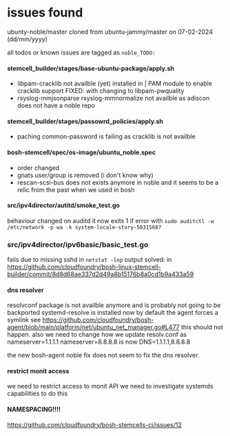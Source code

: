 # issues found
ubunty-noble/master cloned from ubuntu-jammy/master on 07-02-2024 (dd/mm/yyyy)

all todos or known issues are tagged as `noble_TODO:`

#### stemcell_builder/stages/base-ubuntu-package/apply.sh
- libpam-cracklib not availble (yet) installed in | PAM module to enable cracklib support
FIXED: with changing to libpam-pwquality
- rsyslog-mmjsonparse rsyslog-mmnormalize not availble as adiscon does not have a noble repo

#### stemcell_builder/stages/passowrd_policies/apply.sh
- paching common-password is failing as cracklib is not availble

#### bosh-stemcell/spec/os-image/ubuntu_noble.spec
- order changed
- gnats user/group is removed (i don't know why)
- rescan-scsi-bus does not exists anymore in noble and it seems to be a relic from the past when we used in bosh

#### src/ipv4director/autitd/smoke_test.go
behaviour changed on auditd it now exits 1 if error with `sudo auditctl -w /etc/network -p wa -k system-locale-story-50315687`

### src/ipv4director/ipv6basic/basic_test.go
fails due to missing sshd in `netstat -lnp` output
solved: in https://github.com/cloudfoundry/bosh-linux-stemcell-builder/commit/8d8d68ae337d2d49a8b15176b8a0cd1b9a433a59



#### dns resolver
resolvconf package is not availble anymore and is probably not going to be backported
systemd-resolve is installed now by default
the agent forces a symlink see https://github.com/cloudfoundry/bosh-agent/blob/main/platform/net/ubuntu_net_manager.go#L477
this should not happen. also we need to change how we update resolv.conf as
nameserver=1.1.1.1 nameserver=8.8.8.8 is now DNS=1.1.1.1,8.8.8.8

the new bosh-agent noble fix does not seem to fix the dns resolver.

#### restrict monit access
we need to restrict access to monit API we need to investigate systemds capabilities to do this


#### NAMESPACING!!!!
https://github.com/cloudfoundry/bosh-stemcells-ci/issues/12
